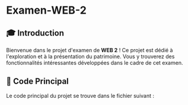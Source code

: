 # Examen-WEB-2

## 🎓 Introduction

Bienvenue dans le projet d'examen de **WEB 2** ! Ce projet est dédié à l'exploration et à la présentation du patrimoine. Vous y trouverez des fonctionnalités intéressantes développées dans le cadre de cet examen.

## 📁 Code Principal

Le code principal du projet se trouve dans le fichier suivant :

